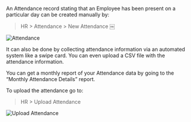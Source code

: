 An Attendance record stating that an Employee has been present on a particular
day can be created manually by:

> HR > Attendance > New Attendance ￼

![Attendance](assets/manual_erpnext_com/old_images/erpnext/attendance.png)

It can also be done by collecting attendance information via an automated
system like a swipe card. You can even upload a CSV file with the attendance
information.

You can get a monthly report of your Attendance data by going to the “Monthly
Attendance Details” report.

To upload the attendance go to:

> HR > Upload Attendance

![Upload Attendance](assets/manual_erpnext_com/old_images/erpnext/upload-attendance.png)

